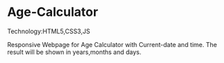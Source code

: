 # Age-Calculator
Technology:HTML5,CSS3,JS


Responsive Webpage for Age Calculator with Current-date and time. The  result will be shown in years,months and days.
